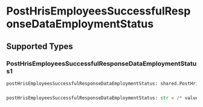 # PostHrisEmployeesSuccessfulResponseDataEmploymentStatus


## Supported Types

### PostHrisEmployeesSuccessfulResponseDataEmploymentStatus1

```python
postHrisEmployeesSuccessfulResponseDataEmploymentStatus: shared.PostHrisEmployeesSuccessfulResponseDataEmploymentStatus1 = /* values here */
```

### 

```python
postHrisEmployeesSuccessfulResponseDataEmploymentStatus: str = /* values here */
```

